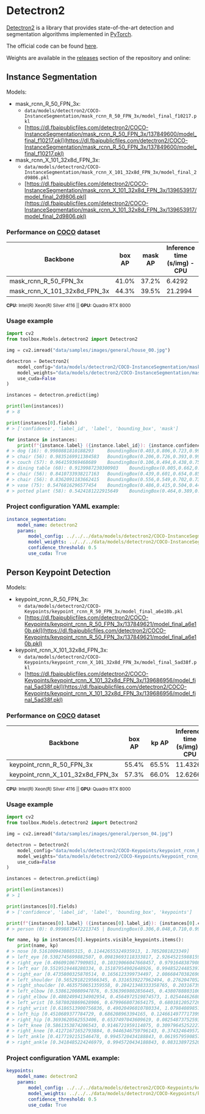 # Detectron2

[Detectron2](https://github.com/facebookresearch/detectron2) is a library that provides state-of-the-art detection and segmentation algorithms implemented in [PyTorch](https://pytorch.org/).

The official code can be found [here](https://github.com/facebookresearch/detectron2).

Weights are available in the [releases](https://github.com/CommuniCityProject/communicity_toolbox/releases) section of the repository and online:


## Instance Segmentation

Models:

- mask_rcnn_R_50_FPN_3x:
  - ``data/models/detectron2/COCO-InstanceSegmentation/mask_rcnn_R_50_FPN_3x/model_final_f10217.pkl``
  - [https://dl.fbaipublicfiles.com/detectron2/COCO-InstanceSegmentation/mask_rcnn_R_50_FPN_3x/137849600/model_final_f10217.pkl](https://dl.fbaipublicfiles.com/detectron2/COCO-InstanceSegmentation/mask_rcnn_R_50_FPN_3x/137849600/model_final_f10217.pkl)
- mask_rcnn_X_101_32x8d_FPN_3x:
  - ``data/models/detectron2/COCO-InstanceSegmentation/mask_rcnn_X_101_32x8d_FPN_3x/model_final_2d9806.pkl``
  - [https://dl.fbaipublicfiles.com/detectron2/COCO-InstanceSegmentation/mask_rcnn_X_101_32x8d_FPN_3x/139653917/model_final_2d9806.pkl](https://dl.fbaipublicfiles.com/detectron2/COCO-InstanceSegmentation/mask_rcnn_X_101_32x8d_FPN_3x/139653917/model_final_2d9806.pkl)

### Performance on [COCO](https://cocodataset.org) dataset
| Backbone | box AP| mask AP | Inference time (s/img) - CPU | Inference time (s/img) - GPU|
|-|-|-|-|-|
| mask_rcnn_R_50_FPN_3x | 41.0% | 37.2% | 6.4292 | 0.0690 |
| mask_rcnn_X_101_32x8d_FPN_3x | 44.3% | 39.5% | 21.2994 | 0.1598 |

<sup>**CPU:** Intel(R) Xeon(R) Silver 4116 || **GPU:** Quadro RTX 8000</sup>

### Usage example

```python
import cv2
from toolbox.Models.detectron2 import Detectron2

img = cv2.imread("data/samples/images/general/house_00.jpg")

detectron = Detectron2(
    model_config="data/models/detectron2/COCO-InstanceSegmentation/mask_rcnn_R_50_FPN_3x/mask_rcnn_R_50_FPN_3x.yaml",
    model_weights="data/models/detectron2/COCO-InstanceSegmentation/mask_rcnn_R_50_FPN_3x/model_final_f10217.pkl",
    use_cuda=False
)

instances = detectron.predict(img)

print(len(instances))
# > 8

print(instances[0].fields)
# > ['confidence', 'label_id', 'label', 'bounding_box', 'mask']

for instance in instances:
    print(f"{instance.label} ({instance.label_id}): {instance.confidence} \t {instance.bounding_box} \t {instance.mask}")
# > dog (16): 0.9980881810188293     BoundingBox(0.403,0.806,0.723,0.992)    SegmentationMask (4032 X 3024)
# > chair (56): 0.9835169911384583   BoundingBox(0.206,0.726,0.393,0.998)    SegmentationMask (4032 X 3024)
# > couch (57): 0.964159369468689    BoundingBox(0.106,0.494,0.438,0.750)    SegmentationMask (4032 X 3024)
# > dining table (60): 0.9139987230300903    BoundingBox(0.005,0.662,0.373,0.987)    SegmentationMask (4032 X 3024)
# > chair (56): 0.8410733938217163   BoundingBox(0.439,0.601,0.654,0.855)    SegmentationMask (4032 X 3024)
# > chair (56): 0.8362091183662415   BoundingBox(0.556,0.549,0.702,0.736)    SegmentationMask (4032 X 3024)
# > vase (75): 0.5476816296577454    BoundingBox(0.486,0.415,0.504,0.441)    SegmentationMask (4032 X 3024)
# > potted plant (58): 0.5424181222915649    BoundingBox(0.464,0.389,0.507,0.442)    SegmentationMask (4032 X 3024)

```

### Project configuration YAML example:

```yaml
instance_segmentation:
    model_name: detectron2
    params:
        model_config: ../../../data/models/detectron2/COCO-InstanceSegmentation/mask_rcnn_R_50_FPN_3x/mask_rcnn_R_50_FPN_3x.yaml
        model_weights: ../../../data/models/detectron2/COCO-InstanceSegmentation/mask_rcnn_R_50_FPN_3x/model_final_f10217.pkl
        confidence_threshold: 0.5
        use_cuda: True
```

## Person Keypoint Detection

Models:

- keypoint_rcnn_R_50_FPN_3x:
  - ``data/models/detectron2/COCO-Keypoints/keypoint_rcnn_R_50_FPN_3x/model_final_a6e10b.pkl``
  - [https://dl.fbaipublicfiles.com/detectron2/COCO-Keypoints/keypoint_rcnn_R_50_FPN_3x/137849621/model_final_a6e10b.pkl](https://dl.fbaipublicfiles.com/detectron2/COCO-Keypoints/keypoint_rcnn_R_50_FPN_3x/137849621/model_final_a6e10b.pkl)
- keypoint_rcnn_X_101_32x8d_FPN_3x:
  - ``data/models/detectron2/COCO-Keypoints/keypoint_rcnn_X_101_32x8d_FPN_3x/model_final_5ad38f.pkl``
  - [https://dl.fbaipublicfiles.com/detectron2/COCO-Keypoints/keypoint_rcnn_X_101_32x8d_FPN_3x/139686956/model_final_5ad38f.pkl](https://dl.fbaipublicfiles.com/detectron2/COCO-Keypoints/keypoint_rcnn_X_101_32x8d_FPN_3x/139686956/model_final_5ad38f.pkl)

### Performance on [COCO](https://cocodataset.org) dataset
| Backbone | box AP| kp AP | Inference time (s/img) - CPU | Inference time (s/img) - GPU|
|-|-|-|-|-|
| keypoint_rcnn_R_50_FPN_3x | 55.4% | 65.5% | 11.4326 | 0.1099 |
| keypoint_rcnn_X_101_32x8d_FPN_3x | 57.3% | 66.0% | 12.6266 | 0.1316 |

<sup>**CPU:** Intel(R) Xeon(R) Silver 4116 || **GPU:** Quadro RTX 8000</sup>

### Usage example

```python
import cv2
from toolbox.Models.detectron2 import Detectron2

img = cv2.imread("data/samples/images/general/person_04.jpg")

detectron = Detectron2(
    model_config="data/models/detectron2/COCO-Keypoints/keypoint_rcnn_R_50_FPN_3x/keypoint_rcnn_R_50_FPN_3x.yaml",
    model_weights="data/models/detectron2/COCO-Keypoints/keypoint_rcnn_R_50_FPN_3x/model_final_a6e10b.pkl",
    use_cuda=False
)

instances = detectron.predict(img)

print(len(instances))
# > 1

print(instances[0].fields)
# > ['confidence', 'label_id', 'label', 'bounding_box', 'keypoints']

print(f"{instances[0].label} ({instances[0].label_id}): {instances[0].confidence} | {instances[0].bounding_box} | {instances[0].keypoints}")
# > person (0): 0.9998873472213745 | BoundingBox(0.306,0.048,0.710,0.998) | COCOKeypoints (17)

for name, kp in instances[0].keypoints.visible_keypoints.items():
    print(name, kp)
# > nose [0.5161009430885315, 0.11442655324935913, 1.7052081823349]
# > left_eye [0.5302745699882507, 0.09819693118333817, 2.926452159881592]
# > right_eye [0.4960910677909851, 0.10319066047668457, 0.9791648387908936]
# > left_ear [0.5519519448280334, 0.15187954902648926, 0.9948522448539734]
# > right_ear [0.4735800325870514, 0.1656123399734497, 2.0866847038269043]
# > left_shoulder [0.5652918219566345, 0.3316539227962494, 0.2762047052383423]
# > right_shoulder [0.4635750651359558, 0.28421348333358765, 0.2031673938035965]
# > left_elbow [0.5386120080947876, 0.5363969802856445, 0.4380788803100586]
# > right_elbow [0.48024994134902954, 0.4564972519874573, 1.0254446268081665]
# > left_wrist [0.5878028869628906, 0.6799668073654175, 0.6801812052726746]
# > right_wrist [0.6186513900756836, 0.49020496010780334, 1.079840898513794]
# > left_hip [0.4510689377784729, 0.686208963394165, 0.12466149777173996]
# > right_hip [0.3693620562553406, 0.6537497043609619, 0.08254873752593994]
# > left_knee [0.5861353874206543, 0.9146721959114075, 0.30979645252227783]
# > right_knee [0.41271671652793884, 0.9446346759796143, 0.37432464957237244]
# > left_ankle [0.4177192151546478, 0.9945720434188843, 0.061957959085702896]
# > right_ankle [0.3418485224246979, 0.9945720434188843, 0.08313897252082825]
```

### Project configuration YAML example:

```yaml
keypoints:
    model_name: detectron2
    params:
        model_config: ../../../data/models/detectron2/COCO-Keypoints/keypoint_rcnn_R_50_FPN_3x/keypoint_rcnn_R_50_FPN_3x.yaml
        model_weights: ../../../data/models/detectron2/COCO-Keypoints/keypoint_rcnn_R_50_FPN_3x/model_final_a6e10b.pkl
        confidence_threshold: 0.5
        use_cuda: True
```
